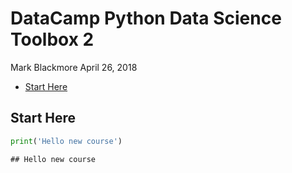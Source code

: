 DataCamp Python Data Science Toolbox 2
================
Mark Blackmore
April 26, 2018

-   [Start Here](#start-here)

Start Here
----------

``` python
print('Hello new course')
```

    ## Hello new course
